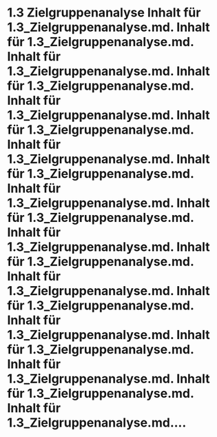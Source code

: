 # 1.3 Zielgruppenanalyse Inhalt für 1.3_Zielgruppenanalyse.md. Inhalt für 1.3_Zielgruppenanalyse.md. Inhalt für 1.3_Zielgruppenanalyse.md. Inhalt für 1.3_Zielgruppenanalyse.md. Inhalt für 1.3_Zielgruppenanalyse.md. Inhalt für 1.3_Zielgruppenanalyse.md. Inhalt für 1.3_Zielgruppenanalyse.md. Inhalt für 1.3_Zielgruppenanalyse.md. Inhalt für 1.3_Zielgruppenanalyse.md. Inhalt für 1.3_Zielgruppenanalyse.md. Inhalt für 1.3_Zielgruppenanalyse.md. Inhalt für 1.3_Zielgruppenanalyse.md. Inhalt für 1.3_Zielgruppenanalyse.md. Inhalt für 1.3_Zielgruppenanalyse.md. Inhalt für 1.3_Zielgruppenanalyse.md. Inhalt für 1.3_Zielgruppenanalyse.md. Inhalt für 1.3_Zielgruppenanalyse.md. Inhalt für 1.3_Zielgruppenanalyse.md. Inhalt für 1.3_Zielgruppenanalyse.md....